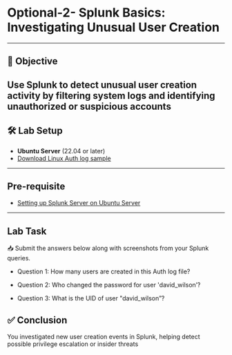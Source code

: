 # Optional-2- Splunk Basics: Investigating Unusual User Creation
---

## 🎯 Objective

Use Splunk to detect unusual user creation activity by filtering system logs and identifying unauthorized or suspicious accounts
---

## 🛠️ Lab Setup

- **Ubuntu Server** (22.04 or later)  
- [Download Linux Auth log sample](https://github.com/0xrajneesh/90-Days-SOC-Challenge-Beginner/blob/main/Linux_UnAuthorized_Auditd_logs.json)

---

## Pre-requisite

- [Setting up Splunk Server on Ubuntu Server](https://github.com/0xrajneesh/90-Days-SOC-Challenge-Beginner/blob/main/Challenge%234/Task%231-Setting%20up%20Splunk.md)

---

## Lab Task

📥 Submit the answers below along with screenshots from your Splunk queries.


- Question 1: How many users are created in this Auth log file?

- Question 2: Who changed the password for user 'david_wilson’?

- Question 3: What is the UID of user "david_wilson”?




## ✅ Conclusion

You investigated new user creation events in Splunk, helping detect possible privilege escalation or insider threats
